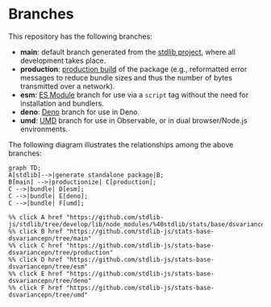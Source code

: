 <!--

@license Apache-2.0

Copyright (c) 2022 The Stdlib Authors.

Licensed under the Apache License, Version 2.0 (the "License");
you may not use this file except in compliance with the License.
You may obtain a copy of the License at

    http://www.apache.org/licenses/LICENSE-2.0

Unless required by applicable law or agreed to in writing, software
distributed under the License is distributed on an "AS IS" BASIS,
WITHOUT WARRANTIES OR CONDITIONS OF ANY KIND, either express or implied.
See the License for the specific language governing permissions and
limitations under the License.

-->

# Branches

This repository has the following branches:

-   **main**: default branch generated from the [stdlib project][stdlib-url], where all development takes place.
-   **production**: [production build][production-url] of the package (e.g., reformatted error messages to reduce bundle sizes and thus the number of bytes transmitted over a network).
-   **esm**: [ES Module][esm-url] branch for use via a `script` tag without the need for installation and bundlers.
-   **deno**: [Deno][deno-url] branch for use in Deno.
-   **umd**: [UMD][umd-url] branch for use in Observable, or in dual browser/Node.js environments.

The following diagram illustrates the relationships among the above branches:

```mermaid
graph TD;
A[stdlib]-->|generate standalone package|B;
B[main] -->|productionize| C[production];
C -->|bundle| D[esm];
C -->|bundle| E[deno];
C -->|bundle| F[umd];

%% click A href "https://github.com/stdlib-js/stdlib/tree/develop/lib/node_modules/%40stdlib/stats/base/dsvariancepn"
%% click B href "https://github.com/stdlib-js/stats-base-dsvariancepn/tree/main"
%% click C href "https://github.com/stdlib-js/stats-base-dsvariancepn/tree/production"
%% click D href "https://github.com/stdlib-js/stats-base-dsvariancepn/tree/esm"
%% click E href "https://github.com/stdlib-js/stats-base-dsvariancepn/tree/deno"
%% click F href "https://github.com/stdlib-js/stats-base-dsvariancepn/tree/umd"
```

[stdlib-url]: https://github.com/stdlib-js/stdlib/tree/develop/lib/node_modules/%40stdlib/stats/base/dsvariancepn
[production-url]: https://github.com/stdlib-js/stats-base-dsvariancepn/tree/production
[deno-url]: https://github.com/stdlib-js/stats-base-dsvariancepn/tree/deno
[umd-url]: https://github.com/stdlib-js/stats-base-dsvariancepn/tree/umd
[esm-url]: https://github.com/stdlib-js/stats-base-dsvariancepn/tree/esm